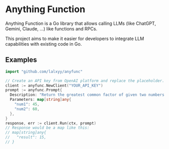 # Anything Function

Anything Function is a Go library that allows calling LLMs (like ChatGPT, Gemini, Claude, ...) like functions and RPCs.

This project aims to make it easier for developers to integrate LLM capabilities with existing code in Go.

## Examples

```go
import "github.com/lalxyy/anyfunc"

// Create an API key from OpenAI platform and replace the placeholder.
client := anyfunc.NewClient("YOUR_API_KEY")
prompt := anyfunc.Prompt{
  Description: "Return the greatest common factor of given two numbers `num1` and `num2`.",
  Parameters: map[string]any{
    "num1": 45,
    "num2": 60,
  },
}
response, err := client.Run(ctx, prompt)
// Response would be a map like this:
// map[string]any{
//   "result": 15,
// }
```
